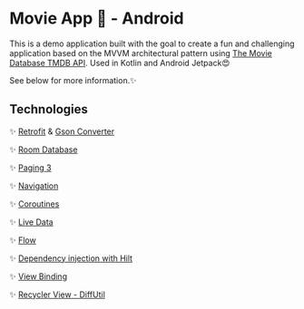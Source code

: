 # Movie App 🎥 -  Android
This is a demo application built with the goal to create a fun and challenging application based on the MVVM architectural pattern using [The Movie Database TMDB API](https://www.themoviedb.org/documentation/api).
Used in Kotlin and Android Jetpack😍

See below for more information.✨



## Technologies

✨ [Retrofit](https://square.github.io/retrofit/) & [Gson Converter](https://square.github.io/retrofit/)

✨ [Room Database](https://developer.android.com/jetpack/androidx/releases/room) 

✨ [Paging 3](https://developer.android.com/topic/libraries/architecture/paging/v3-overview)

✨ [Navigation](https://developer.android.com/guide/navigation/navigation-getting-started)

✨ [Coroutines](https://kotlinlang.org/docs/coroutines-overview.html)

✨ [Live Data](https://developer.android.com/topic/libraries/architecture/livedata)

✨ [Flow](https://developer.android.com/kotlin/flow)

✨ [Dependency injection with Hilt](https://developer.android.com/training/dependency-injection/hilt-android)

✨ [View Binding](https://developer.android.com/topic/libraries/view-binding)

✨ [Recycler View - DiffUtil](https://developer.android.com/reference/androidx/recyclerview/widget/DiffUtil)

